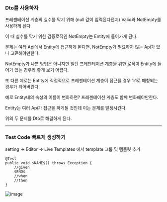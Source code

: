### Dto를 사용하자

프레젠테이션 계층의 실수를 막기 위해 (null 값이 입력된다던지) Valid와 NotEmpty를 사용하게 된다.

이 때 실수를 막기 위한 검증로직인 NotEmpty는 Entity에 들어가게 된다.

문제는 여러 Api에서 Entity에 접근하게 된다면, NotEmpty가 필요하지 않는 Api가 있나 고민해야만한다.

NotEmpty가 나쁜 방법은 아니지만 일단 프레젠테이션 계층을 위한 로직이 Entity에 들어가 있는 경우라 좋게 보기 어렵다.



또 다른 예로는 Entity에 직접적으로 프레젠테이션 계층이 접근될 경우 1:1로 매칭되는 경우가 되어버린다.

예로 Entity내의 속성의 이름이 변화하면? 프레젠테이션 계층도 함께 변화해야만한다.

Entity는 여러 Api가 접근을 하게될 것인데 이는 문제를 발생시킨다.



위의 두 문제를 Dto로 해결하게 된다.

---

### Test Code 빠르게 생성하기

setting ->  Editor -> Live Templates 에서 template 그룹 및 템플릿 추가

```
@Test
public void $NAME$() throws Exception {
    //given
    $END$
    //when
    //then
}
```

![image](https://user-images.githubusercontent.com/22608825/120094268-4d1e9780-c15a-11eb-95ed-66d5e8a75942.png)

